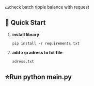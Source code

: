 💵check batch ripple balance with request 

## 🚀 Quick Start


1.  **install library**:

    ```
    pip install -r requirements.txt

2.  **add xrp adress to txt file**:
    ```
    adress.txt

## ⭐Run python main.py
